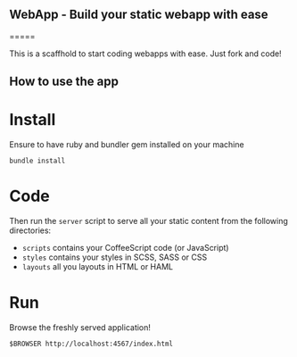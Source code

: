 ## WebApp - Build your static webapp with ease
=====

This is a scaffhold to start coding webapps with ease. Just fork and code!

## How to use the app

# Install

Ensure to have ruby and bundler gem installed on your machine

```
bundle install
```

# Code

Then run the ```server``` script to serve all your static content from the following directories:

 * ```scripts``` contains your CoffeeScript code (or JavaScript)
 * ```styles``` contains your styles in SCSS, SASS or CSS
 * ```layouts``` all you layouts in HTML or HAML

# Run

Browse the freshly served application!

```
$BROWSER http://localhost:4567/index.html
```
